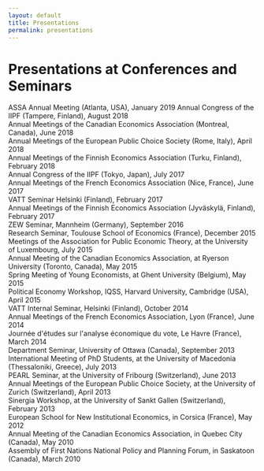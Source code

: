 ```yaml
---
layout: default
title: Presentations
permalink: presentations
---
```

# Presentations at Conferences and Seminars

ASSA Annual Meeting (Atlanta, USA), January 2019
Annual Congress of the IIPF (Tampere, Finland), August 2018  
Annual Meetings of the Canadian Economics Association (Montreal, Canada), June 2018  
Annual Meetings of the European Public Choice Society (Rome, Italy), April 2018  
Annual Meetings of the Finnish Economics Association (Turku, Finland), February 2018  
Annual Congress of the IIPF (Tokyo, Japan), July 2017  
Annual Meetings of the French Economics Association (Nice, France), June 2017  
VATT Seminar Helsinki (Finland), February 2017  
Annual Meetings of the Finnish Economics Association (Jyväskylä, Finland), February 2017  
ZEW Seminar, Mannheim (Germany), September 2016  
Research Seminar, Toulouse School of Economics (France), December 2015  
Meetings of the Association for Public Economic Theory, at the University of Luxembourg, July 2015  
Annual Meeting of the Canadian Economics Association, at Ryerson University (Toronto, Canada), May 2015  
Spring Meeting of Young Economists, at Ghent University (Belgium), May 2015  
Political Economy Workshop, IQSS, Harvard University, Cambridge (USA), April 2015  
VATT Internal Seminar, Helsinki (Finland), October 2014  
Annual Meetings of the French Economics Association, Lyon (France), June 2014  
Journée d'études sur l'analyse économique du vote, Le Havre (France), March 2014  
Department Seminar, University of Ottawa (Canada), September 2013  
International Meeting of PhD Students, at the University of Macedonia (Thessaloniki, Greece), July 2013  
PEARL Seminar, at the University of Fribourg (Switzerland), June 2013  
Annual Meetings of the European Public Choice Society, at the University of Zurich (Switzerland), April 2013  
Sinergia Workshop, at the University of Sankt Gallen (Switzerland), February 2013  
European School for New Institutional Economics, in Corsica (France), May 2012  
Annual Meeting of the Canadian Economics Association, in Quebec City (Canada), May 2010  
Assembly of First Nations National Policy and Planning Forum, in Saskatoon (Canada), March 2010  
